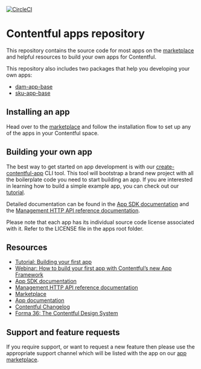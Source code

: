 [![CircleCI](https://circleci.com/gh/contentful/apps.svg?style=svg&circle-token=913f0d4852062fbed644fca927d059d5e3e72908)](https://circleci.com/gh/contentful/apps)

# Contentful apps repository

This repository contains the source code for most apps on the [marketplace](https://www.contentful.com/marketplace/) and helpful resources to build your own apps for Contentful.

This repository also includes two packages that help you developing your own apps:
* [dam-app-base](packages/dam-app-base)
* [sku-app-base](packages/sku-app-base)

## Installing an app

Head over to the [marketplace](https://www.contentful.com/marketplace/) and follow the installation flow to set up any of the apps in your Contentful space.

## Building your own app

The best way to get started on app development is with our [create-contentful-app](https://github.com/contentful/create-contentful-app) CLI tool.
This tool will bootstrap a brand new project with all the boilerplate code you need to start building an app.
If you are interested in learning how to build a simple example app, you can check out our [tutorial](https://www.contentful.com/developers/docs/extensibility/apps/building-apps/).

Detailed documentation can be found in the [App SDK documentation](https://www.contentful.com/developers/docs/extensibility/ui-extensions/sdk-reference/) and the [Management HTTP API reference documentation](https://www.contentful.com/developers/docs/references/content-management-api/). 

Please note that each app has its individual source code license associated with it. Refer to the LICENSE file in the apps root folder.

## Resources

* [Tutorial: Building your first app](https://www.contentful.com/developers/docs/extensibility/apps/building-apps/)
* [Webinar: How to build your first app with Contentful’s new App Framework](https://www.contentful.com/resources/build-app-contentful-app-framework-webinar/)
* [App SDK documentation](https://www.contentful.com/developers/docs/extensibility/ui-extensions/sdk-reference/)
* [Management HTTP API reference documentation](https://www.contentful.com/developers/docs/references/content-management-api/)
* [Marketplace](https://www.contentful.com/marketplace/)
* [App documentation](https://www.contentful.com/developers/docs/extensibility/apps/)
* [Contentful Changelog](https://www.contentful.com/developers/changelog/)
* [Forma 36: The Contentful Design System](https://f36.contentful.com/)

## Support and feature requests
If you require support, or want to request a new feature then please
use the appropriate support channel which will be listed with the app on our [app
marketplace](https://www.contentful.com/marketplace/).

